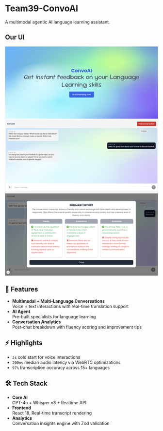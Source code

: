 # Team39-ConvoAI

A multimodal agentic AI language learning assistant.

## Our UI
![Landing Page](public/landing_page.png)
![Sample Convo](public/sample_conversation.png)
![Summary Report](public/Summary_Report.png)

## 🚀 Features
- **Multimodal + Multi-Language Conversations**  
  Voice + text interactions with real-time translation support
- **AI Agent**  
  Pre-built specialists for language learning
- **Conversation Analytics**  
  Post-chat breakdown with fluency scoring and improvement tips 

## ⚡️ Highlights
- `3s` cold start for voice interactions
- `200ms` median audio latency via WebRTC optimizations
- `97%` transcription accuracy across 15+ languages

## 🛠 Tech Stack
- **Core AI**  
  GPT-4o + Whisper v3 + Realtime API
- **Frontend**  
  React 18, Real-time transcript rendering 
- **Analytics**  
  Conversation insights engine with Zod validation 
